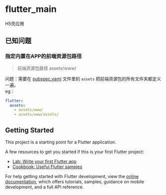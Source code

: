 # flutter_main

H5壳应用

## 已知问题
### 指定内置在APP的前端资源包路径
> 前端资源包路径 assets/www/

问题：需要在 [pubspec.yaml](./pubspec.yaml) 文件里的 `assets` 把前端资源包的所有文件夹都定义一遍。  
eg：
``` yaml
flutter:
  assets:
    - assets/www/
    - assets/www/assets/
```

## Getting Started

This project is a starting point for a Flutter application.

A few resources to get you started if this is your first Flutter project:

- [Lab: Write your first Flutter app](https://docs.flutter.dev/get-started/codelab)
- [Cookbook: Useful Flutter samples](https://docs.flutter.dev/cookbook)

For help getting started with Flutter development, view the
[online documentation](https://docs.flutter.dev/), which offers tutorials,
samples, guidance on mobile development, and a full API reference.
